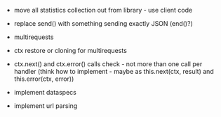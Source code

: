 * move all statistics collection out from library - use client code

* replace send() with something sending exactly JSON (end()?)

* multirequests
* ctx restore or cloning for multirequests

* ctx.next() and ctx.error() calls check - not more than one call per handler (think how to implement - maybe as this.next(ctx, result) and this.error(ctx, error))

* implement dataspecs
* implement url parsing
